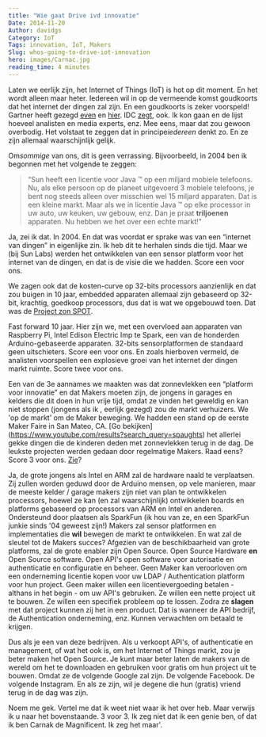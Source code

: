 ```yaml
---
title: "Wie gaat Drive ivd innovatie"
Date: 2014-11-20
Author: davidgs
Category: IoT
Tags: innovation, IoT, Makers
Slug: whos-going-to-drive-iot-innovation
hero: images/Carnac.jpg
reading_time: 4 minutes
---
```


Laten we eerlijk zijn, het Internet of Things (IoT) is hot op dit moment. En het wordt alleen maar heter. Iedereen wil in op de vermeende komst goudkoorts dat het internet der dingen zal zijn. En een goudkoorts is zeker voorspeld! Gartner heeft gezegd [even](http://www.gartner.com/newsroom/id/2688717) en [hier](http://www.gartner.com/newsroom/id/2688717). IDC [zegt](http://www.zdnet.com/internet-of-things-market-to-hit-7-1-trillion-by-2020-idc-7000030236/), ook. Ik kon gaan en de lijst hoeveel analisten en media experts, enz. Mee eens, maar dat zou gewoon overbodig. Het volstaat te zeggen dat in principe*iedereen* denkt zo. En ze zijn allemaal waarschijnlijk gelijk.

Om*sommige* van ons, dit is geen verrassing. Bijvoorbeeld, in 2004 ben ik begonnen met het volgende te zeggen:

> “Sun heeft een licentie voor Java ™ op een miljard mobiele telefoons. Nu, als elke persoon op de planeet uitgevoerd 3 mobiele telefoons, je bent nog steeds alleen over misschien wel 15 miljard apparaten. Dat is een kleine markt. Maar als we in licentie Java ™ op elke processor in uw auto, uw keuken, uw gebouw, enz. Dan je praat **triljoenen** apparaten. Nu hebben we het over een echte markt!"

Ja, zei ik dat. In 2004. En dat was voordat er sprake was van een “internet van dingen” in eigenlijke zin. Ik heb dit te herhalen sinds die tijd. Maar we (bij Sun Labs) werden het ontwikkelen van een sensor platform voor het internet van de dingen, en dat is de visie die we hadden. Score een voor ons.

We zagen ook dat de kosten-curve op 32-bits processors aanzienlijk en dat zou buigen in 10 jaar, embedded apparaten allemaal zijn gebaseerd op 32-bit, krachtig, goedkoop processors, dus dat is wat we opgebouwd toen. Dat was de [Project zon SPOT](http://www.sunspotdev.org/).

Fast forward 10 jaar. Hier zijn we, met een overvloed aan apparaten van Raspberry Pi, Intel Edison Electric Imp te Spark, een van de honderden Arduino-gebaseerde apparaten. 32-bits sensorplatformen de standaard geen uitschieters. Score een voor ons. En zoals hierboven vermeld, de analisten voorspellen een explosieve groei van het internet der dingen markt ruimte. Score twee voor ons.

Een van de 3e aannames we maakten was dat zonnevlekken een “platform voor innovatie” en dat Makers moeten zijn, de jongens in garages en kelders die dit doen in hun vrije tijd, omdat ze vinden het geweldig en kan niet stoppen (jongens als ik , eerlijk gezegd) zou de markt verhuizers. We 'op de markt' om de Maker beweging. We hadden een stand op de eerste Maker Faire in San Mateo, CA. [Go bekijken] (https://www.youtube.com/results?search_query=spaughts) het allerlei gekke dingen die de kinderen deden met zonnevlekken terug in de dag. De leukste projecten werden gedaan door regelmatige Makers. Raad eens? Score 3 voor ons. [Zie](http://blog.atmel.com/2014/10/28/hack-the-world-how-the-maker-movement-is-impacting-innovation/)?

Ja, de grote jongens als Intel en ARM zal de hardware naald te verplaatsen. Zij zullen worden geduwd door de Arduino mensen, op vele manieren, maar de meeste kelder / garage makers zijn niet van plan te ontwikkelen processors, hoewel ze kan (en zal waarschijnlijk) ontwikkelen boards en platforms gebaseerd op processors van ARM en Intel en anderen. Ondersteund door plaatsen als SparkFun (ik hou van ze, en een SparkFun junkie sinds '04 geweest zijn!) Makers zal sensor platformen en implementaties die **wil** bewegen de markt te ontwikkelen. En wat zal de sleutel tot de Makers succes? Afgezien van de beschikbaarheid van grote platforms, zal de grote enabler zijn Open Source. Open Source Hardware **en** Open Source software. Open API's open software voor autorisatie en authenticatie en configuratie en beheer. Geen Maker kan veroorloven om een onderneming licentie kopen voor uw LDAP / Authentication platform voor hun project. Geen maker willen een licentievergoeding betalen - althans in het begin - om uw API's gebruiken. Ze willen een nette project uit te bouwen. Ze willen een specifiek probleem op te lossen. Zodra ze **slagen** met dat project kunnen zij het in een product. Dat is wanneer de API bedrijf, de Authentication onderneming, enz. Kunnen verwachten om betaald te krijgen.

Dus als je een van deze bedrijven. Als u verkoopt API's, of authenticatie en management, of wat het ook is, om het Internet of Things markt, zou je beter maken het Open Source. Je kunt maar beter laten de makers van de wereld om het te downloaden en gebruiken voor gratis om hun project uit te bouwen. Omdat ze de volgende Google zal zijn. De volgende Facebook. De volgende Instagram. En als ze zijn, wil je degene die hun (gratis) vriend terug in de dag was zijn.

Noem me gek. Vertel me dat ik weet niet waar ik het over heb. Maar verwijs ik u naar het bovenstaande. 3 voor 3. Ik zeg niet dat ik een genie ben, of dat ik ben Carnak de Magnificent. Ik zeg het maar'.
